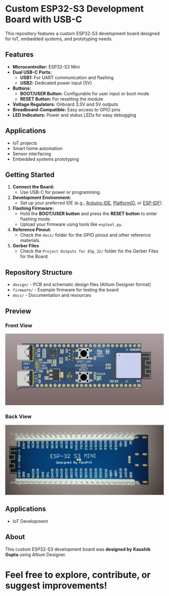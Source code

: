 # Custom ESP32-S3 Development Board with USB-C

This repository features a custom ESP32-S3 development board designed for IoT, embedded systems, and prototyping needs.

## Features

- **Microcontroller:** ESP32-S3 Mini
- **Dual USB-C Ports:**
  - **USB1:** For UART communication and flashing
  - **USB2:** Dedicated power input (5V)
- **Buttons:**
  - **BOOT/USER Button:** Configurable for user input or boot mode
  - **RESET Button:** For resetting the module
- **Voltage Regulators:** Onboard 3.3V and 5V outputs
- **Breadboard-Compatible:** Easy access to GPIO pins
- **LED Indicators:** Power and status LEDs for easy debugging

## Applications

- IoT projects  
- Smart home automation  
- Sensor interfacing  
- Embedded systems prototyping  

## Getting Started

1. **Connect the Board:**
   - Use USB-C for power or programming.
2. **Development Environment:**
   - Set up your preferred IDE (e.g., [Arduino IDE](https://www.arduino.cc/en/software), [PlatformIO](https://platformio.org/), or [ESP-IDF](https://github.com/espressif/esp-idf)).
3. **Flashing Firmware:**
   - Hold the **BOOT/USER button** and press the **RESET button** to enter flashing mode.
   - Upload your firmware using tools like `esptool.py`.
4. **Reference Pinout:**
   - Check the `docs/` folder for the GPIO pinout and other reference materials.
5. **Gerber Files**
   - Check the `Project Outputs for ESp_32/` folder for the Gerber Files for the Board.


## Repository Structure

- `design/` - PCB and schematic design files (Altium Designer format)
- `firmware/` - Example firmware for testing the board
- `docs/` - Documentation and resources

## Preview


### Front View
![ESP32-S3 Board Front](https://github.com/Kaushikgupta469/ESP32-Custom_Board/blob/main/Images/Front.png)

### Back View
![ESP32-S3 Board Back](https://github.com/Kaushikgupta469/ESP32-Custom_Board/blob/main/Images/Back.jpg)

## Applications
- IoT Development
## About

This custom ESP32-S3 development board was **designed by Kaushik Gupta** using Altium Designer.

# Feel free to explore, contribute, or suggest improvements!  




